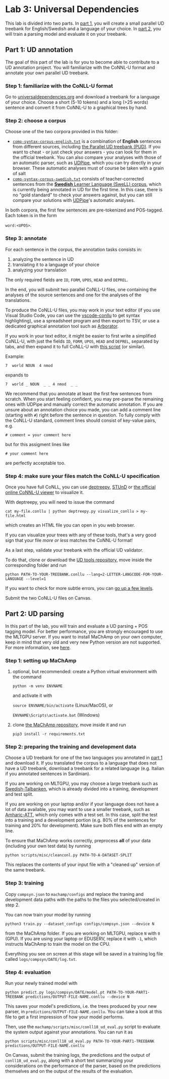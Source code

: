 # Lab 3: Universal Dependencies

This lab is divided into two parts.
In [part 1](#part-1-ud-annotation), you will create a small parallel UD treebank for English/Swedish and a language of your choice.
In [part 2](#part-2-ud-parsing), you will train a parsing model and evaluate it on your treebank.

## Part 1: UD annotation
The goal of this part of the lab is for you to become able to contribute to a UD annotation project. You will familiarize with the CoNNL-U format and annotate your own parallel UD treebank.

### Step 1: familiarize with the CoNLL-U format
Go to [universaldependencies.org](https://universaldependencies.org/) and download a treebank for a language of your choice.
Choose a short (5-10 tokens) and a long (>25 words) sentence and convert it from CoNNL-U to a graphical trees by hand.

### Step 2: choose a corpus
Choose one of the two corpora provided in this folder:

- [`comp-syntax-corpus-english.txt`](comp-syntax-corpus-english.txt) is a combination of __English__ sentences from different sources, including [the Parallel UD treebank (PUD)](https://github.com/UniversalDependencies/UD_English-PUD/tree/master). If you want to cheat - or just check your answers - you can look for them in the official treebank. You can also compare your analyses with those of an automatic parser, such as [UDPipe](https://lindat.mff.cuni.cz/services/udpipe/), which you can try directly in your browser. These automatic analyses must of course be taken with a grain of salt
- [`comp-syntax-corpus-swedish.txt`](comp-syntax-corpus-swedish.txt) consists of teacher-corrected sentences from the [__Swedish__ Learner Language (SweLL) corpus](https://spraakbanken.gu.se/en/resources/swell-gold), which is currently being annotated in UD for the first time. 
In this case, there is no "gold standard" to check your answers against, but you can still compare your solutions with [UDPipe](https://lindat.mff.cuni.cz/services/udpipe/)'s automatic analyses.

In both corpora, the first few sentences are pre-tokenized and POS-tagged. Each token is in the form

`word:<UPOS>`.

### Step 3: annotate
For each sentence in the corpus, the annotation tasks consists in:

1. analyzing the sentence in UD
2. translating it to a language of your choice
3. analyzing your translation

The only required fields are `ID`, `FORM`, `UPOS`, `HEAD` and `DEPREL`.

In the end, you will submit two parallel CoNLL-U files, one containing the analyses of the source sentences and one for the analyses of the translations.

To produce the CoNLL-U files, you may work in your text editor (if you use Visual Studio Code, you can use the [vscode-conllu](https://marketplace.visualstudio.com/items?itemName=lgrobol.vscode-conllu) to get syntax highlighting), use a spreadsheet program and then export to TSV, or use a dedicated graphical annotation tool such as [Arborator](https://arborator.grew.fr/#/).

If you work in your text editor, it might be easier to first write a simplified CoNLL-U, with just the fields `ID`, `FORM`, `UPOS`, `HEAD` and `DEPREL`, separated by tabs, and then expand it to full CoNLL-U with [this script](https://gist.github.com/harisont/612a87d20f729aa3411041f873367fa2) (or similar).

Example:

`7  world NOUN  4 nmod`

expands to

`7  world _ NOUN  _ _ 4 nmod  _ _`

We recommend that you annotate at least the first few sentences from scratch.
When you start feeling confident, you may pre-parse the remaining ones with UDPipe and manually correct the automatic annotation.
If you are unsure about an annotation choice you made, you can add a comment line (starting with `#`) right before the sentence in question.
To fully comply with the CoNLL-U standard, comment lines should consist of key-value pairs, e.g.

```conllu
# comment = your comment here
```

but for this assigment lines like

```
# your comment here
```

are perfectly acceptable too.

### Step 4: make sure your files match the CoNLL-U specification
Once you have full CoNLL, you can use [deptreepy](https://github.com/aarneranta/deptreepy/), [STUnD](https://harisont.github.io/STUnD/) or [the official online CoNNL-U viewer](https://universaldependencies.org/conllu_viewer.html) to visualize it.

With deptreepy, you will need to issue the command

`cat my-file.conllu | python deptreepy.py visualize_conllu > my-file.html`

which creates an HTML file you can open in you web browser.

If you can visualize your trees with any of these tools, that's a very good sign that your file _more or less_ matches the CoNNL-U format!

As a last step, validate your treebank with the official UD validator. 

To do that, clone or download the [UD tools repository](https://github.com/UniversalDependencies/tools), move inside the corresponding folder and run

```
python PATH-TO-YOUR-TREEBANK.conllu --lang=2-LETTER-LANGCODE-FOR-YOUR-LANGUAGE --level=1
```

If you want to check for more subtle errors, you can [go up a few levels](https://harisont.github.io/gfaqs.html#ud-validator).

Submit the two CoNLL-U files on Canvas.

## Part 2: UD parsing
In this part of the lab, you will train and evaluate a UD parsing + POS tagging model.
For better performance, you are strongly encouraged to use the MLTGPU server. 
If you want to install MaChAmp on your own computer, keep in mind that very old and very new Python version are not supported. 
For more information, see [here](https://github.com/machamp-nlp/machamp/issues/42). 

### Step 1: setting up MaChAmp
1. optional, but recommended: create a Python virtual environment with the command
   ```
   python -m venv ENVNAME
   ```
   and activate it with

   `source ENVNAME/bin/activate` (Linux/MacOS), or

   `ENVNAME\Scripts\activate.bat` (Windows)
2. clone [the MaChAmp repository](https://github.com/machamp-nlp/machamp), move inside it and run 
   ```
   pip3 install -r requirements.txt
   ```

### Step 2: preparing the training and development data
Choose a UD treebank for one of the two languages you annotated in [part 1](#part-1-ud-annotation) and download it. 
If you translated the corpus to a language that does not have a UD treebank, download a treebank for a related language (e.g. Italian if you annotated sentences in Sardinian). 

If you are working on MLTGPU, you may choose a large treebank such as [Swedish-Talbanken](https://github.com/UniversalDependencies/UD_Swedish-Talbanken), which is already divided into a training, development and test split. 

If you are working on your laptop and/or if your language does not have a lot of data available, you may want to use a smaller treebank, such as [Amharic-ATT](https://github.com/UniversalDependencies/UD_Amharic-ATT), which only comes with a test set. 
In this case, split the test into a training and a development portion (e.g. 80% of the sentences for training and 20% for development).
Make sure both files end with an empty line.

To ensure that MaChAmp works correctly, preprocess __all__ of your data (including your own test data) by running 

```
python scripts/misc/cleanconl.py PATH-TO-A-DATASET-SPLIT
```

This replaces the contents of your input file with a "cleaned up" version of the same treebank.

### Step 3: training
Copy `compsyn.json` to `machamp/configs` and replace the traning and development data paths with the paths to the files you selected/created in step 2.

You can now train your model by running

```
python3 train.py --dataset_configs configs/compsyn.json --device N
```
from the MaChAmp folder.
If you are working on MLTGPU, replace `N` with `0` (GPU). If you are using your laptop or EDUSERV, replace it with `-1`, which instructs MaChAmp to train the model on the CPU.

Everything you see on screen at this stage will be saved in a training log file called `logs/compsyn/DATE/log.txt`.

### Step 4: evaluation
Run your newly trained model with

```
python predict.py logs/compsyn/DATE/model.pt PATH-TO-YOUR-PART1-TREEBANK predictions/OUTPUT-FILE-NAME.conllu --device N
```

This saves your model's predictions, i.e. the trees produced by your new parser, in `predictions/OUTPUT-FILE-NAME.conllu`. 
You can take a look at this file to get a first impression of how your model performs.

Then, use the `machamp/scripts/misc/conll18_ud_eval.py` script to evaluate the system output against your annotations. You can run it as

```
python scripts/misc/conll18_ud_eval.py PATH-TO-YOUR-PART1-TREEBANK predictions/OUTPUT-FILE-NAME.conllu
```

On Canvas, submit the training logs, the predictions and the output of `conll18_ud_eval.py`, along with a short text summarizing your considerations on the performance of the parser, based on the predictions themselves and on the output of the results of the evaluation.